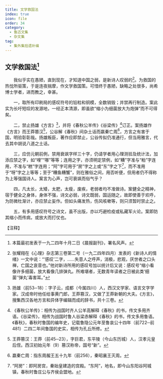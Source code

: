 ```yaml
---
title: 文学救国法
index: true
icon: file
order: 34
category:
  - 鲁迅文集
  - 杂文集
tag:  
  - 集外集拾遗补编
---
```


## 文学救国法[^①]

　　我似乎实在愚陋，直到现在，才知道中国之弱，是新诗人叹弱的[^②]。为救国的热忱所驱策，于是连夜揣摩，作文学救国策。可惜终于愚陋，缺略之处很多，尚希博士学者，进而教之，幸甚。

　　一，取所有印刷局的感叹符号的铅粒和铜模，全数销毁；并禁再行制造。案此实为长吁短叹的发源地，一经正本清源，即虽欲“缩小为细菌放大为炮弹”而不可得矣。

　　二，禁止扬雄《方言》[^③]，并将《春秋公羊传》《谷梁传》[^④]订正。案扬雄作《方言》而王莽篡汉[^⑤]，公谷解《春秋》间杂土话而嬴秦亡周[^⑥]，方言之有害于国，明验彰彰哉。扬雄叛臣，著作应即禁止，公谷传拟仍准通行，但当用雅言，代去其中胡说八道之土话。

　　三，应仿元朝前例，禁用衰飒字样三十字，仍请学者用心理测验及统计法，加添应禁之字，如“哩”“哪”等等；连用之字，亦须明定禁例，如“糟”字准与“粕”字连用，不准与“糕”字连用；“阿”字可用于“房”字之上或“东”字之下[^⑦]，而不准用于“呀”字之上等等；至于“糟鱼糟蟹”，则在雅俗之间，用否听便，但用者仍不得称为上等强国诗人。案言为心声，岂可衰飒而俗气乎？

　　四，凡太长，太矮，太肥，太瘦，废疾，老弱者均不准做诗。案健全之精神，宿于健全之身体，身体不强，诗文必弱，诗文既弱，国运随之，故即使善于欢呼，为防微杜渐计，亦应禁止妄作。但如头痛发热，伤风咳嗽等，则只须暂时禁止之。

　　五，有多用感叹符号之诗文，虽不出版，亦以巧避检疫或私藏军火论。案即防其缩小而传病，或放大而打仗也。

【注释】

[^①]:本篇最初发表于一九二四年十月二日《晨报副刊》，署名风声。

[^②]:张耀翔在《心理》杂志第三卷第二号（一九二四年四月）发表的《新诗人的情绪》一文中说：“‘感叹’二字，……失意人之呼声，消极，悲观，厌世者之口头禅，亡国之哀音也。”他对新诗所用的感叹号加以统计后又说：感叹号“缩小看像许多细菌，放大看像几排弹丸。所难堪者，无数青年读者之日被此类‘细菌’‘弹丸’毒害耳。”

[^③]:扬雄（前53─18）：字子云，成都（今属四川）人，西汉文学家、语言文字学家。汉成帝时他任给事黄门郎，王莽篡汉，又做了王莽新朝的大夫。《方言》，搜集西汉各地方言和异体字编辑而成的辞书，共十三卷。

[^④]:《春秋公羊传》：相传为战国时齐人公羊高解释《春秋》的书，传文多用齐语。《谷梁传》，相传为战国时鲁人谷梁赤解释《春秋》的书，传文多用鲁语。《春秋》，春秋时鲁国的编年史，记载鲁隐公元年至鲁哀公十四年（前722─前481）二四二年间鲁国的史实，相传为孔丘所修。

[^⑤]:王莽篡汉：王莽（前45─23），字巨君，东平陵（今山东历城）人，汉孝元皇后侄。西汉初始元年（9）篡汉称帝，国号“新”。

[^⑥]:嬴秦亡周：指东周赧王五十九年（前256），秦昭襄王灭周。

[^⑦]:“阿房”：即阿房宫，秦始皇建造的宫殿。“东阿”，地名，即今山东阳谷阿城镇，春秋时鲁庄公与齐侯会盟地。
